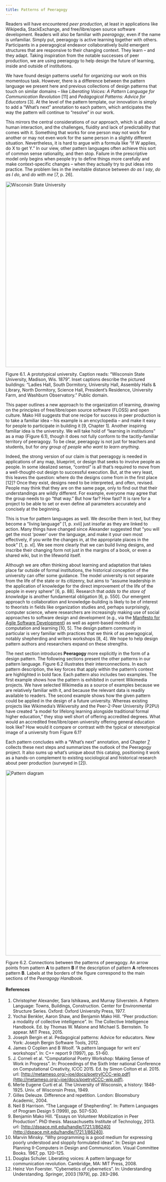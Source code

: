 ```yaml
---
title: Patterns of Peeragogy
---
```


Readers will have encountered *peer production*, at least in
applications like Wikipedia, StackExchange, and free/libre/open source
software development. Readers will also be familiar with *peeragogy*,
even if the name is unfamiliar. Simply put, peeragogy is active learning
together with others. Participants in a peeragogical endeavor
collaboratively build emergent structures that are responsive to their
changing context. They learn – and they adapt. Taking inspiration from
the notable successes of peer production, we are using peeragogy to help
design the future of learning, inside and outside of institutions.

We have found design patterns useful for organizing our work on this
momentous task. However, there is a difference between the pattern
language we present here and previous collections of design patterns
that touch on similar domains – like *Liberating Voices: A Pattern
Language for Communication Revolution* [11] and
*Pedagogical Patterns: Advice for Educators* [3]. At
the level of the pattern template, our innovation is simply to add a
“What’s next” annotation to each pattern, which anticipates the way the
pattern will continue to “resolve” in our work.

This mirrors the central considerations of our approach, which is all
about human interaction, and the challenges, fluidity and lack of
predictability that comes with it. Something that works for one person
may not work for another or may not even work for the same person in a
slightly different situation. Nevertheless, it is hard to argue with a
formula like “If W applies, do X to get Y.” In our view, other pattern
languages often achieve this sort of common sense rationality, and then
stop. Failure in the prescriptive model only begins when people try to
define things more carefully and make context-specific changes – when
they actually try to put ideas into practice. The problem lies in the
inevitable distance between *do as I say*, *do as I do*, and *do with
me* [7, p. 26].

<img class="displayed" src="./images/wisconsin-map.jpg" alt="Wisconsin State University" style="width: 600px;"/>

Figure 6.1. A prototypical university. Caption reads: “Wisconsin State University,
Madison, Wis. 1879”. Inset captions describe the pictured buildings:
“Ladies Hall, South Dormitory, University Hall, Assembly Halls &
Library, North Dormitory, Science Hall, President’s Residence,
University Farm, and Washburn Observatory.” Public domain.

This paper outlines a new approach to the organization of learning,
drawing on the principles of free/libre/open source software (FLOSS) and
open culture. Mako Hill suggests that one recipe for success in peer
production is to take a familiar idea – his example is an encyclopedia –
and make it easy for people to participate in building it 
[9, Chapter 1]. Another inspiring familiar idea is the university. We will
take hold of “learning in institutions” as a map (Figure 6.1),
though it does not fully conform to the tacitly-familiar territory of
peeragogy. To be clear, peeragogy is not just for teachers and students,
but for *any group of people who want to learn anything*.

Indeed, the strong version of our claim is that peeragogy is needed in
applications of any map, blueprint, or design that seeks to involve
people as people. In some idealized sense, “control” is all that’s
required to move from a well-thought-out design to successful execution.
But, at the very least, this leaves the question: where do the designs
come from in the first place [12]? Once they exist,
designs need to be interpreted, and often, revised. People may think
that they are on the same page, only to find out that their
understandings are wildly different. For example, everyone may agree
that the group needs to go “that way.” But how far? How fast? It is rare
for a project to be able to set or even define all parameters accurately
and concisely at the beginning.

This is true for pattern languages as well. We describe them in text,
but they become a “living language” [1, p. xvii] just
insofar as they are linked to action. Many things have changed since
Alexander suggested that “you will get the most ‘power’ over the
language, and make it your own most effectively, if you write the
changes in, at the appropriate places in the book” 
[1, p. xl]. We see more clearly that we can build living designs, and
inscribe their changing form not just in the margins of a book, or even
a shared wiki, but in the lifeworld itself.

Although we are often thinking about learning and adaptation that takes
place far outside of formal institutions, the historical conception of
the university can offer some guidance. The model university is not
separate from the life of the state or its citizenry, but aims to
“assume leadership in the application of knowledge for the direct
improvement of the life of the people in every sphere”
[6, p. 88]. Research that *adds to the store of
knowledge* is another fundamental obligation [6, p. 550]. Our emergent approach to collaboration and knowledge-building
is likely to be of interest to theorists in fields like organization
studies and, perhaps surprisingly, computer science, where researchers
are increasingly making use of social approaches to software design and
development (e.g., via the [Manifesto for Agile Software
Development](http://www.agilemanifesto.org/)) as well as agent-based
models of computation and learning 
[10, 5]. The design pattern community in particular is very
familiar with practices that we think of as peeragogical, notably
shepherding and writers workshops [8, 4]. We hope to help design pattern authors and researchers expand on these strengths.

The next section introduces **Peeragogy** more explicitly in the form of a
design pattern. The following sections present the other patterns in
our pattern language. Figure 6.2 illustrates their
interconnections. In each pattern description, the key forces that
apply within the pattern’s context are highlighted in bold face. Each
pattern also includes two examples. The first example shows how the
pattern is exhibited in current Wikimedia projects. We have selected
Wikimedia as a source of examples because we are relatively familiar
with it, and because the relevant data is readily available to
readers.  The second example shows how the given pattern could be
applied in the design of a future university. Whereas existing
projects like Wikimedia’s Wikiversity and the Peer-2-Peer University
(P2PU) have created “a model for lifelong learning alongside
traditional formal higher education,” they stop well short of offering
accredited degrees. What would an accredited free/libre/open
university offering general education look like? How would it compare
or contrast with the typical or stereotypical image of a university
from Figure 6.1?

Each pattern concludes with a “What’s next” annotation, and Chapter
[7](http://peeragogy.github.io/distributed_roadmap.html) collects these next steps and summarizes the
outlook of the Peeragogy project. It also sums up what’s unique about
this catalog, positioning it work as a hands-on complement to existing
sociological and historical research about peer production (surveyed in [2]).

<img class="displayed" src="./images/pattern_diagram.jpg" alt="Pattern diagram" style="width: 600px;"/>

Figure 6.2.  Connections between the patterns of peeragogy. An arrow points from pattern **A** to pattern **B** if the description of pattern **A** references pattern **B**. Labels at the borders of the figure correspond to the main sections of the *Peeragogy Handbook*.

#### References

1. Christopher Alexander, Sara Ishikawa, and Murray Silverstein. A Pattern Language: Towns, Buildings, Construction. Center for Environmental Structure Series. Oxford: Oxford University Press, 1977.
2. Yochai Benkler, Aaron Shaw, and Benjamin Mako Hill. “Peer production: a modality of collective intelligence”. In: The Collective Intelligence Handbook. Ed. by Thomas W. Malone and Michael S. Bernstein. To appear. MIT Press, 2015.
3. Joseph Bergin et al. Pedagogical patterns: Advice for educators. New York: Joseph Bergin Software Tools, 2012.
4. James O Coplien and B Woolf. “A pattern language for writ ers’ workshops”. In: C++ report 9 (1997), pp. 51–60.
5. J. Corneli et al. “Computational Poetry Workshop: Making Sense of Work in Progress”. In: Proceedings of the Sixth Inter national Conference on Computational Creativity, ICCC 2015. Ed. by Simon Colton et al. 2015. url: [http://metameso.org/~joe/docs/poetryICCC-wip.pdf](http://metameso.org/~joe/docs/poetryICCC-wip.pdf).
6. Merle Eugene Curti et al. The University of Wisconsin, a history: 1848-1925. Univ. of Wisconsin Press, 1949.
7. Gilles Deleuze. Difference and repetition. London: Bloomsbury Academic, 2004.
8. Neil B Harrison. “The Language of Shepherding”. In: Pattern Languages of Program Design 5 (1999), pp. 507–530.
9. Benjamin Mako Hill. “Essays on Volunteer Mobilization in Peer Production”. PhD thesis. Massachusetts Institute of Technology, 2013. url: [http://dspace.mit.edu/handle/1721.1/86240](http://dspace.mit.edu/handle/1721.1/86240).
10. Marvin Minsky. “Why programming is a good medium for expressing poorly understood and sloppily formulated ideas”. In: Design and Planning II-Computers in Design and Communication. Visual Committee Books. 1967, pp. 120–125.
11. Douglas Schuler. Liberating voices: A pattern language for communication revolution. Cambridge, MA: MIT Press, 2008.
12. Heinz Von Foerster. “Cybernetics of cybernetics”. In: Understanding Understanding. Springer, 2003 [1979], pp. 283–286.

